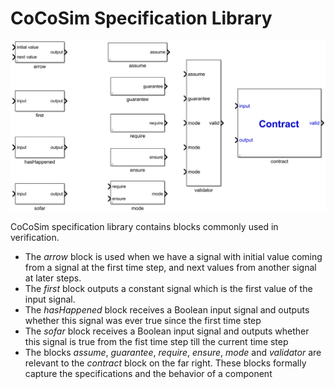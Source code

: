# CoCoSim Specification Library

![Kind Library](https://github.com/coco-team/cocoSim2/blob/master/doc/images/kindLibrary.png)

CoCoSim specification library contains blocks commonly used in verification. 

+ The *arrow* block is used when we have a signal with initial value coming from a signal at the first time step, and next values from another signal at later steps. 
+ The *first* block outputs a constant signal which is the first value of the input signal. 
+ The *hasHappened* block receives a Boolean input signal and outputs whether this signal was ever true since the first time step
+ The *sofar* block receives a Boolean input signal and outputs whether this signal is true from the fist time step till the current time step
+ The blocks *assume*, *guarantee*, *require*, *ensure*, *mode* and *validator* are relevant to the *contract* block on the far right. These blocks formally capture the specifications and the behavior of a component
